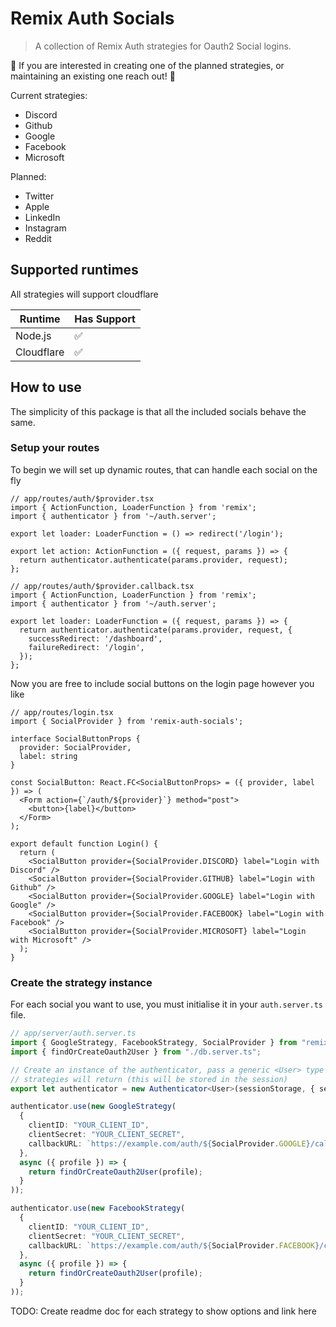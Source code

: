 # Remix Auth Socials

> A collection of Remix Auth strategies for Oauth2 Social logins.

👷 If you are interested in creating one of the planned strategies, or maintaining an existing one reach out! 👷

Current strategies:

-   Discord
-   Github
-   Google
-   Facebook
-   Microsoft
  
Planned:

-   Twitter
-   Apple
-   LinkedIn
-   Instagram
-   Reddit

## Supported runtimes

All strategies will support cloudflare

| Runtime    | Has Support |
| ---------- | ----------- |
| Node.js    | ✅          |
| Cloudflare | ✅          |

## How to use

The simplicity of this package is that all the included socials behave the same.

### Setup your routes

To begin we will set up dynamic routes, that can handle each social on the fly

```tsx
// app/routes/auth/$provider.tsx
import { ActionFunction, LoaderFunction } from 'remix';
import { authenticator } from '~/auth.server';

export let loader: LoaderFunction = () => redirect('/login');

export let action: ActionFunction = ({ request, params }) => {
  return authenticator.authenticate(params.provider, request);
};
```

```tsx
// app/routes/auth/$provider.callback.tsx
import { ActionFunction, LoaderFunction } from 'remix';
import { authenticator } from '~/auth.server';

export let loader: LoaderFunction = ({ request, params }) => {
  return authenticator.authenticate(params.provider, request, {
    successRedirect: '/dashboard',
    failureRedirect: '/login',
  });
};
```

Now you are free to include social buttons on the login page however you like

```tsx
// app/routes/login.tsx
import { SocialProvider } from 'remix-auth-socials';

interface SocialButtonProps {
  provider: SocialProvider,
  label: string
}

const SocialButton: React.FC<SocialButtonProps> = ({ provider, label }) => (
  <Form action={`/auth/${provider}`} method="post">
    <button>{label}</button>
  </Form>
);

export default function Login() {
  return (
    <SocialButton provider={SocialProvider.DISCORD} label="Login with Discord" />
    <SocialButton provider={SocialProvider.GITHUB} label="Login with Github" />
    <SocialButton provider={SocialProvider.GOOGLE} label="Login with Google" />
    <SocialButton provider={SocialProvider.FACEBOOK} label="Login with Facebook" />
    <SocialButton provider={SocialProvider.MICROSOFT} label="Login with Microsoft" />
  );
}
```
### Create the strategy instance
For each social you want to use, you must initialise it in your `auth.server.ts` file.

```ts
// app/server/auth.server.ts
import { GoogleStrategy, FacebookStrategy, SocialProvider } from "remix-auth-socials";
import { findOrCreateOauth2User } from "./db.server.ts";

// Create an instance of the authenticator, pass a generic <User> type which the
// strategies will return (this will be stored in the session)
export let authenticator = new Authenticator<User>(sessionStorage, { sessionErrorKey });

authenticator.use(new GoogleStrategy(
  {
    clientID: "YOUR_CLIENT_ID",
    clientSecret: "YOUR_CLIENT_SECRET",
    callbackURL: `https://example.com/auth/${SocialProvider.GOOGLE}/callback`;
  },
  async ({ profile }) => {
    return findOrCreateOauth2User(profile);
  }
));

authenticator.use(new FacebookStrategy(
  {
    clientID: "YOUR_CLIENT_ID",
    clientSecret: "YOUR_CLIENT_SECRET",
    callbackURL: `https://example.com/auth/${SocialProvider.FACEBOOK}/callback`;
  },
  async ({ profile }) => {
    return findOrCreateOauth2User(profile);
  }
));
```

TODO: Create readme doc for each strategy to show options and link here